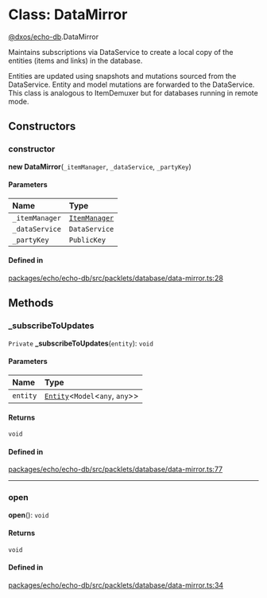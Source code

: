 # Class: DataMirror

[@dxos/echo-db](../modules/dxos_echo_db.md).DataMirror

Maintains subscriptions via DataService to create a local copy of the entities (items and links) in the database.

Entities are updated using snapshots and mutations sourced from the DataService.
Entity and model mutations are forwarded to the DataService.
This class is analogous to ItemDemuxer but for databases running in remote mode.

## Constructors

### constructor

**new DataMirror**(`_itemManager`, `_dataService`, `_partyKey`)

#### Parameters

| Name | Type |
| :------ | :------ |
| `_itemManager` | [`ItemManager`](dxos_echo_db.ItemManager.md) |
| `_dataService` | `DataService` |
| `_partyKey` | `PublicKey` |

#### Defined in

[packages/echo/echo-db/src/packlets/database/data-mirror.ts:28](https://github.com/dxos/dxos/blob/main/packages/echo/echo-db/src/packlets/database/data-mirror.ts#L28)

## Methods

### \_subscribeToUpdates

`Private` **_subscribeToUpdates**(`entity`): `void`

#### Parameters

| Name | Type |
| :------ | :------ |
| `entity` | [`Entity`](dxos_echo_db.Entity.md)<`Model`<`any`, `any`\>\> |

#### Returns

`void`

#### Defined in

[packages/echo/echo-db/src/packlets/database/data-mirror.ts:77](https://github.com/dxos/dxos/blob/main/packages/echo/echo-db/src/packlets/database/data-mirror.ts#L77)

___

### open

**open**(): `void`

#### Returns

`void`

#### Defined in

[packages/echo/echo-db/src/packlets/database/data-mirror.ts:34](https://github.com/dxos/dxos/blob/main/packages/echo/echo-db/src/packlets/database/data-mirror.ts#L34)

